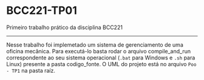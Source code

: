 # BCC221-TP01
Primeiro trabalho prático da disciplina BCC221

---

Nesse trabalho foi implemetado um sistema de gerenciamento de uma oficina mecânica. Para executá-lo basta rodar o arquivo compile_and_run correspondente ao seu sistema operacional (`.bat` para Windows e `.sh` para Linux) presente a pasta codigo_fonte. O UML do projeto está no arquivo `Poo - TP1` na pasta raíz.
